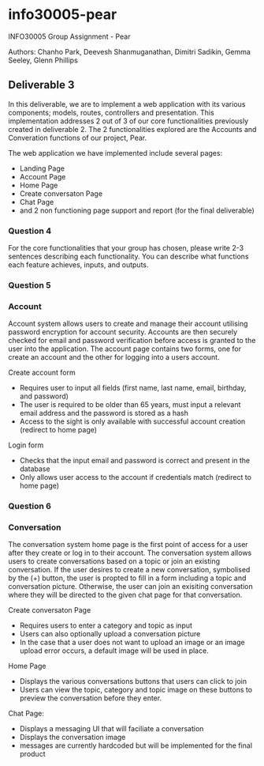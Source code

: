 # info30005-pear

INFO30005 Group Assignment - Pear

Authors: Chanho Park, Deevesh Shanmuganathan, Dimitri Sadikin, Gemma Seeley, Glenn Phillips

## Deliverable 3

In this deliverable, we are to implement a web application with its various components; models, routes, controllers and presentation.
This implementation addresses 2 out of 3 of our core functionalities previously created in deliverable 2. The 2 functionalities explored are the Accounts and Converation functions of our project, Pear.

The web application we have implemented include several pages:
  - Landing Page
  - Account Page
  - Home Page
  - Create conversaton Page
  - Chat Page
  - and 2 non functioning page support and report (for the final deliverable)
  
  
### Question 4
For the core functionalities that your group has chosen, please write 2-3 sentences describing each functionality. You can describe what functions each feature achieves, inputs, and outputs. 


### Question 5
### Account

Account system allows users to create and manage their account utilising password encryption for account security. Accounts are then securely checked for email and password verification before access is granted to the user into the application. The account page contains two forms, one for create an account and the other for logging into a users account. 

Create account form 
  -	Requires user to input all fields (first name, last name, email, birthday, and password)
  -	The user is required to be older than 65 years, must input a relevant email address and the password is stored as a hash 
  -	Access to the sight is only available with successful account creation (redirect to home page)

Login form 
  -	Checks that the input email and password is correct and present in the database
  -	Only allows user access to the account if credentials match (redirect to home page)

### Question 6
### Conversation

The conversation system home page is the first point of access for a user after they create or log in to their account. The conversation system allows users to create conversations based on a topic or join an existing conversation. If the user desires to create a new conversation, symbolised by the (+) button, the user is propted to fill in a form including a topic and conversation picture. Otherwise, the user can join an exisiting conversation where they will be directed to the given chat page for that conversation.

Create conversaton Page
  -	Requires users to enter a category and topic as input
  -	Users can also optionally upload a conversation picture
  -	In the case that a user does not want to upload an image or an image upload error occurs, a default image will be used in place.

Home Page
  -	Displays the various conversations buttons that users can click to join
  -	Users can view the topic, category and topic image on these buttons to preview the conversation before they enter.

Chat Page:
  -	Displays a messaging UI that will faciliate a conversation
  -	Displays the conversation image
  -	messages are currently hardcoded but will be implemented for the final product




